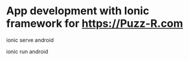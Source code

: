 # App development with Ionic framework for https://Puzz-R.com

ionic serve android

ionic run android
